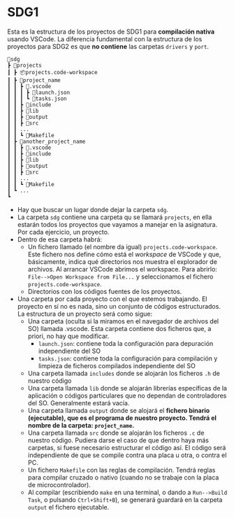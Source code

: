 # SDG1
Esta es la estructura de los proyectos de SDG1 para **compilación nativa** usando VSCode.
La diferencia fundamental con la estructura de los proyectos para SDG2 es que **no contiene** las carpetas `drivers` y `port`.

```
📂sdg
┣ 📂projects
┃ ┣ 📦projects.code-workspace
┃ ┣ 📂project_name
┃ ┃ ┣ 📂.vscode    
┃ ┃ ┃ ┣ 📜launch.json
┃ ┃ ┃ ┗ 📜tasks.json
┃ ┃ ┣ 📂include
┃ ┃ ┣ 📂lib
┃ ┃ ┣ 📂output
┃ ┃ ┣ 📂src
┃ ┃ ...
┃ ┃ ┗ 📜Makefile
┃ ┣ 📂another_project_name
┃ ┃ ┣ 📂.vscode    
┃ ┃ ┣ 📂include
┃ ┃ ┣ 📂lib
┃ ┃ ┣ 📂output
┃ ┃ ┣ 📂src
┃ ┃ ...
┃ ┃ ┗ 📜Makefile
┃ ┗ ...
┗
```

- Hay que buscar un lugar donde dejar la carpeta `sdg`.
- La carpeta `sdg` contiene una carpeta qu se llamará `projects`, en ella estarán todos los proyectos que vayamos a manejar en la asignatura. Por cada ejercicio, un proyecto.
- Dentro de esa carpeta habrá:
    - Un fichero llamado (el nombre da igual) `projects.code-workspace`. Este fichero nos define cómo está el *workspace* de VSCode y que, básicamente, indica qué directorios nos muestra el explorador de archivos. Al arrancar VSCode abrimos el workspace. Para abrirlo: `File-->Open Workspace from File...` y seleccionamos el fichero `projects.code-workspace`.
    - Directorios con los códigos fuentes de los proyectos.
 - Una carpeta por cada proyecto con el que estemos trabajando. El proyecto en sí no es nada, sino un conjunto de códigos estructurados. La estructura de un proyecto será como sigue:
    - Una carpeta (oculta si la miramos en el navegador de archivos del SO) llamada .vscode. Esta carpeta contiene dos ficheros que, a priori, no hay que modificar. 
        - `launch.json`: contiene toda la configuración para depuración independiente del SO
        - `tasks.json`: contiene toda la configuración para compilación y limpieza de ficheros compilados independiente del SO
    - Una carpeta llamada `includes` donde se alojarán los ficheros `.h` de nuestro código
    - Una carpeta llamada `lib` donde se alojarán librerías específicas de la aplicación o códigos particulares que no dependan de controladores del SO. Generalmente estará vacía.
    - Una carpeta llamada `output` donde se alojará el **fichero binario (ejecutable), que es el programa de nuestro proyecto. Tendrá el nombre de la carpeta: `project_name`.**
    - Una carpeta llamada `src` donde se alojarán los ficheros `.c` de nuestro código. Pudiera darse el caso de que dentro haya más carpetas, si fuese necesario estructurar el código así. El código será independiente de que se compile contra una placa u otra, o contra el PC.    
    - Un fichero `Makefile` con las reglas de compilación. Tendrá reglas para compilar cruzado o nativo (cuando no se trabaje con la placa de microcontrolador).
    - Al compilar (escribiendo `make` en una terminal, o dando a `Run-->Build Task`, o pulsando `Ctrl+Shift+B`), se generará guardará en la carpeta `output` el fichero ejecutable.

